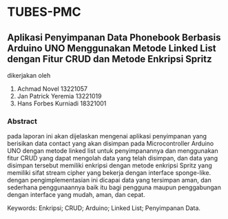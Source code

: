 # TUBES-PMC
## Aplikasi Penyimpanan Data Phonebook Berbasis Arduino UNO Menggunakan Metode Linked List dengan Fitur CRUD dan Metode Enkripsi Spritz

dikerjakan oleh
1. Achmad Novel 13221057
2. Jan Patrick Yeremia 13221019
3. Hans Forbes Kurniadi 18321001


### Abstract
pada laporan ini akan dijelaskan mengenai aplikasi penyimpanan yang berisikan data contact yang akan disimpan pada Microcontroller Arduino UNO dengan metode linked list untuk penyimpanannya dan menggunakan fitur CRUD yang dapat mengolah data yang telah disimpan, dan data yang disimpan tersebut memiliki enkripsi dengan metode enkripsi Spritz yang memiliki sifat stream cipher yang bekerja dengan interface sponge-like. dengan pengimplementasian ini dicapai data yang tersimpan aman, dan sederhana penggunaannya baik itu bagi pengguna maupun penggabungan dengan interface yang mudah, aman, dan cepat.

Keywords: Enkripsi; CRUD; Arduino; Linked List; Penyimpanan Data.
